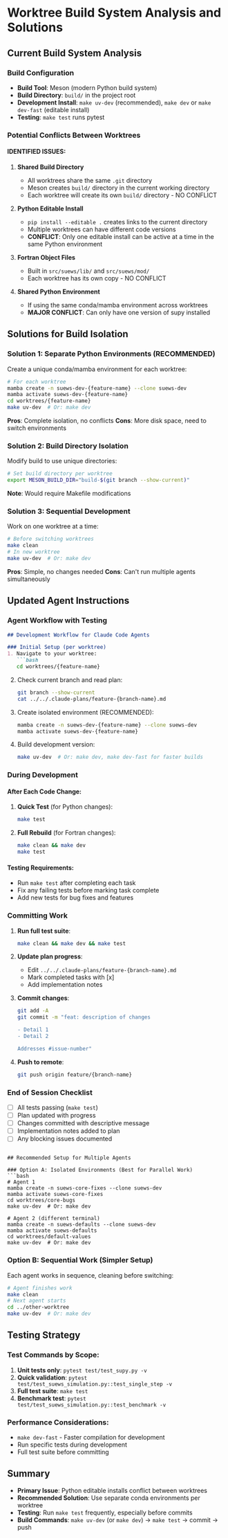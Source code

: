 # Worktree Build System Analysis and Solutions

## Current Build System Analysis

### Build Configuration
- **Build Tool**: Meson (modern Python build system)
- **Build Directory**: `build/` in the project root
- **Development Install**: `make uv-dev` (recommended), `make dev` or `make dev-fast` (editable install)
- **Testing**: `make test` runs pytest

### Potential Conflicts Between Worktrees

#### IDENTIFIED ISSUES:

1. **Shared Build Directory**
   - All worktrees share the same `.git` directory
   - Meson creates `build/` directory in the current working directory
   - Each worktree will create its own `build/` directory - NO CONFLICT

2. **Python Editable Install**
   - `pip install --editable .` creates links to the current directory
   - Multiple worktrees can have different code versions
   - **CONFLICT**: Only one editable install can be active at a time in the same Python environment

3. **Fortran Object Files**
   - Built in `src/suews/lib/` and `src/suews/mod/`
   - Each worktree has its own copy - NO CONFLICT

4. **Shared Python Environment**
   - If using the same conda/mamba environment across worktrees
   - **MAJOR CONFLICT**: Can only have one version of supy installed

## Solutions for Build Isolation

### Solution 1: Separate Python Environments (RECOMMENDED)
Create a unique conda/mamba environment for each worktree:

```bash
# For each worktree
mamba create -n suews-dev-{feature-name} --clone suews-dev
mamba activate suews-dev-{feature-name}
cd worktrees/{feature-name}
make uv-dev  # Or: make dev
```

**Pros**: Complete isolation, no conflicts
**Cons**: More disk space, need to switch environments

### Solution 2: Build Directory Isolation
Modify build to use unique directories:

```bash
# Set build directory per worktree
export MESON_BUILD_DIR="build-$(git branch --show-current)"
```

**Note**: Would require Makefile modifications

### Solution 3: Sequential Development
Work on one worktree at a time:

```bash
# Before switching worktrees
make clean
# In new worktree
make uv-dev  # Or: make dev
```

**Pros**: Simple, no changes needed
**Cons**: Can't run multiple agents simultaneously

## Updated Agent Instructions

### Agent Workflow with Testing

```markdown
## Development Workflow for Claude Code Agents

### Initial Setup (per worktree)
1. Navigate to your worktree:
   ```bash
   cd worktrees/{feature-name}
   ```

2. Check current branch and read plan:
   ```bash
   git branch --show-current
   cat ../../.claude-plans/feature-{branch-name}.md
   ```

3. Create isolated environment (RECOMMENDED):
   ```bash
   mamba create -n suews-dev-{feature-name} --clone suews-dev
   mamba activate suews-dev-{feature-name}
   ```

4. Build development version:
   ```bash
   make uv-dev  # Or: make dev, make dev-fast for faster builds
   ```

### During Development

#### After Each Code Change:
1. **Quick Test** (for Python changes):
   ```bash
   make test
   ```

2. **Full Rebuild** (for Fortran changes):
   ```bash
   make clean && make dev
   make test
   ```

#### Testing Requirements:
- Run `make test` after completing each task
- Fix any failing tests before marking task complete
- Add new tests for bug fixes and features

### Committing Work

1. **Run full test suite**:
   ```bash
   make clean && make dev && make test
   ```

2. **Update plan progress**:
   - Edit `../../.claude-plans/feature-{branch-name}.md`
   - Mark completed tasks with [x]
   - Add implementation notes

3. **Commit changes**:
   ```bash
   git add -A
   git commit -m "feat: description of changes

   - Detail 1
   - Detail 2
   
   Addresses #issue-number"
   ```

4. **Push to remote**:
   ```bash
   git push origin feature/{branch-name}
   ```

### End of Session Checklist
- [ ] All tests passing (`make test`)
- [ ] Plan updated with progress
- [ ] Changes committed with descriptive message
- [ ] Implementation notes added to plan
- [ ] Any blocking issues documented
```

## Recommended Setup for Multiple Agents

### Option A: Isolated Environments (Best for Parallel Work)
```bash
# Agent 1
mamba create -n suews-core-fixes --clone suews-dev
mamba activate suews-core-fixes
cd worktrees/core-bugs
make uv-dev  # Or: make dev

# Agent 2 (different terminal)
mamba create -n suews-defaults --clone suews-dev
mamba activate suews-defaults
cd worktrees/default-values
make uv-dev  # Or: make dev
```

### Option B: Sequential Work (Simpler Setup)
Each agent works in sequence, cleaning before switching:
```bash
# Agent finishes work
make clean
# Next agent starts
cd ../other-worktree
make uv-dev  # Or: make dev
```

## Testing Strategy

### Test Commands by Scope:
1. **Unit tests only**: `pytest test/test_supy.py -v`
2. **Quick validation**: `pytest test/test_suews_simulation.py::test_single_step -v`
3. **Full test suite**: `make test`
4. **Benchmark test**: `pytest test/test_suews_simulation.py::test_benchmark -v`

### Performance Considerations:
- `make dev-fast` - Faster compilation for development
- Run specific tests during development
- Full test suite before committing

## Summary
- **Primary Issue**: Python editable installs conflict between worktrees
- **Recommended Solution**: Use separate conda environments per worktree
- **Testing**: Run `make test` frequently, especially before commits
- **Build Commands**: `make uv-dev` (or `make dev`) → `make test` → commit → push